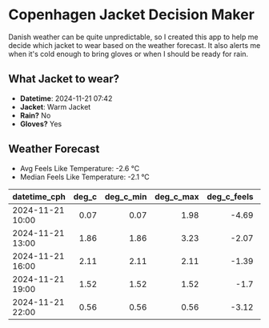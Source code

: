 
# Copenhagen Jacket Decision Maker

Danish weather can be quite unpredictable, so I created this app to help me decide which jacket to wear based on the weather forecast. 
It also alerts me when it's cold enough to bring gloves or when I should be ready for rain.

## What Jacket to wear?

- **Datetime**: 2024-11-21 07:42
- **Jacket**: Warm Jacket
- **Rain?** No
- **Gloves?** Yes

## Weather Forecast
- Avg Feels Like Temperature: -2.6 °C
- Median Feels Like Temperature: -2.1 °C

| datetime_cph     |   deg_c |   deg_c_min |   deg_c_max |   deg_c_feels | weather   | wind   | rain   |
|:-----------------|--------:|------------:|------------:|--------------:|:----------|:-------|:-------|
| 2024-11-21 10:00 |    0.07 |        0.07 |        1.98 |         -4.69 | Clouds    | Low    | None   |
| 2024-11-21 13:00 |    1.86 |        1.86 |        3.23 |         -2.07 | Clouds    | Low    | None   |
| 2024-11-21 16:00 |    2.11 |        2.11 |        2.11 |         -1.39 | Clear     | Low    | None   |
| 2024-11-21 19:00 |    1.52 |        1.52 |        1.52 |         -1.7  | Clouds    | Low    | None   |
| 2024-11-21 22:00 |    0.56 |        0.56 |        0.56 |         -3.12 | Clouds    | Low    | None   |
        